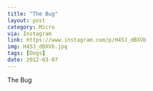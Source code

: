 ```yaml
---
title: "The Bug"
layout: post
category: Micro
via: Instagram
link: https://www.instagram.com/p/H45J_dBXVb
img: H45J_dBXVb.jpg
tags: [Dogs]
date: 2012-03-07
---
```

The Bug